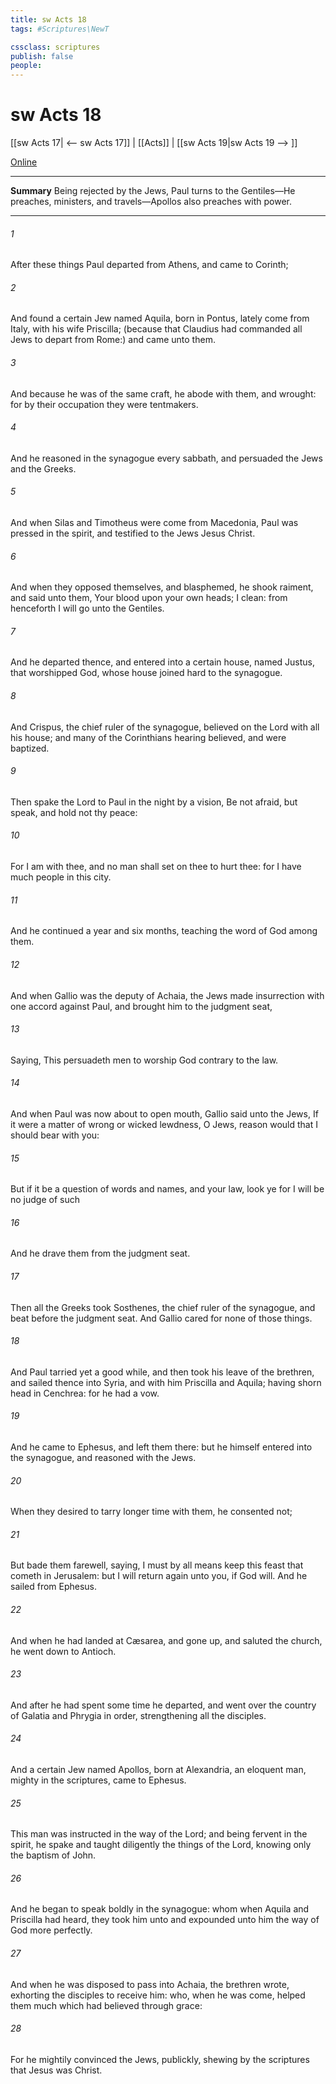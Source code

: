 ```yaml
---
title: sw Acts 18
tags: #Scriptures\NewT

cssclass: scriptures
publish: false
people:
---
```


# sw Acts 18
[[sw Acts 17| <-- sw Acts 17]] | [[Acts]] | [[sw Acts 19|sw Acts 19 --> ]]

[Online](https://churchofjesuschrist.org/study/scriptures/nt/acts/18?lang=eng)

---
__Summary__
Being rejected by the Jews, Paul turns to the Gentiles—He preaches, ministers, and travels—Apollos also preaches with power.

---
###### 1 
After these things Paul departed from Athens, and came to Corinth;

###### 2 
And found a certain Jew named Aquila, born in Pontus, lately come from Italy, with his wife Priscilla; (because that Claudius had commanded all Jews to depart from Rome:) and came unto them.

###### 3 
And because he was of the same craft, he abode with them, and wrought: for by their occupation they were tentmakers.

###### 4 
And he reasoned in the synagogue every sabbath, and persuaded the Jews and the Greeks.

###### 5 
And when Silas and Timotheus were come from Macedonia, Paul was pressed in the spirit, and testified to the Jews  Jesus  Christ.

###### 6 
And when they opposed themselves, and blasphemed, he shook  raiment, and said unto them, Your blood  upon your own heads; I  clean: from henceforth I will go unto the Gentiles.

###### 7 
And he departed thence, and entered into a certain  house, named Justus,  that worshipped God, whose house joined hard to the synagogue.

###### 8 
And Crispus, the chief ruler of the synagogue, believed on the Lord with all his house; and many of the Corinthians hearing believed, and were baptized.

###### 9 
Then spake the Lord to Paul in the night by a vision, Be not afraid, but speak, and hold not thy peace:

###### 10 
For I am with thee, and no man shall set on thee to hurt thee: for I have much people in this city.

###### 11 
And he continued  a year and six months, teaching the word of God among them.

###### 12 
And when Gallio was the deputy of Achaia, the Jews made insurrection with one accord against Paul, and brought him to the judgment seat,

###### 13 
Saying, This  persuadeth men to worship God contrary to the law.

###### 14 
And when Paul was now about to open  mouth, Gallio said unto the Jews, If it were a matter of wrong or wicked lewdness, O  Jews, reason would that I should bear with you:

###### 15 
But if it be a question of words and names, and  your law, look ye  for I will be no judge of such 

###### 16 
And he drave them from the judgment seat.

###### 17 
Then all the Greeks took Sosthenes, the chief ruler of the synagogue, and beat  before the judgment seat. And Gallio cared for none of those things.

###### 18 
And Paul  tarried  yet a good while, and then took his leave of the brethren, and sailed thence into Syria, and with him Priscilla and Aquila; having shorn  head in Cenchrea: for he had a vow.

###### 19 
And he came to Ephesus, and left them there: but he himself entered into the synagogue, and reasoned with the Jews.

###### 20 
When they desired  to tarry longer time with them, he consented not;

###### 21 
But bade them farewell, saying, I must by all means keep this feast that cometh in Jerusalem: but I will return again unto you, if God will. And he sailed from Ephesus.

###### 22 
And when he had landed at Cæsarea, and gone up, and saluted the church, he went down to Antioch.

###### 23 
And after he had spent some time  he departed, and went over  the country of Galatia and Phrygia in order, strengthening all the disciples.

###### 24 
And a certain Jew named Apollos, born at Alexandria, an eloquent man,  mighty in the scriptures, came to Ephesus.

###### 25 
This man was instructed in the way of the Lord; and being fervent in the spirit, he spake and taught diligently the things of the Lord, knowing only the baptism of John.

###### 26 
And he began to speak boldly in the synagogue: whom when Aquila and Priscilla had heard, they took him unto  and expounded unto him the way of God more perfectly.

###### 27 
And when he was disposed to pass into Achaia, the brethren wrote, exhorting the disciples to receive him: who, when he was come, helped them much which had believed through grace:

###### 28 
For he mightily convinced the Jews,  publickly, shewing by the scriptures that Jesus was Christ.

